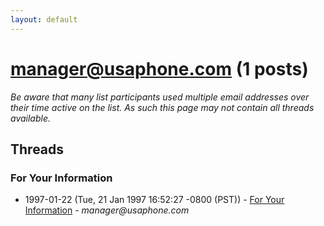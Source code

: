 ```yaml
---
layout: default
---
```


# manager@usaphone.com (1 posts)

_Be aware that many list participants used multiple email addresses over their time active on the list. As such this page may not contain all threads available._

## Threads

### For Your Information
+ 1997-01-22 (Tue, 21 Jan 1997 16:52:27 -0800 (PST)) - [For Your Information](/archive/1997/01/9d6a4a414e912aac4a6454e5eee79852747afb5aea65393ed168b44fb3994bf2) - _manager@usaphone.com_

